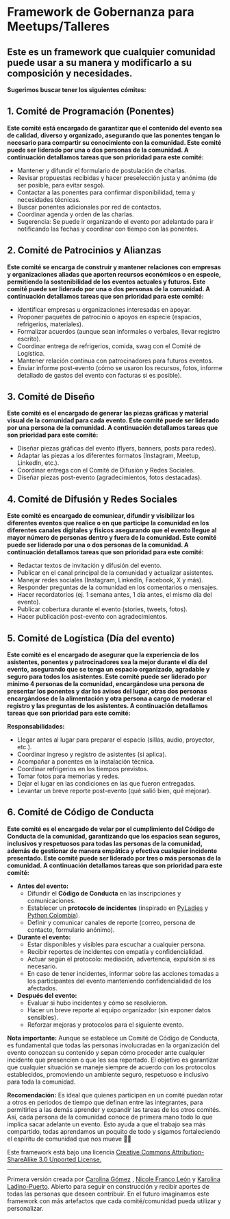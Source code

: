 # Framework de Gobernanza para Meetups/Talleres

## **Este es un framework que cualquier comunidad puede usar a su manera y modificarlo a su composición y necesidades.** 

**Sugerimos buscar tener los siguientes cómites:**

## 1\. Comité de Programación (Ponentes)

**Este comité está encargado de garantizar que el contenido del evento sea de calidad, diverso y organizado, asegurando que las ponentes tengan lo necesario para compartir su conocimiento con la comunidad. Este comité puede ser liderado por una o dos personas de la comunidad. A continuación detallamos tareas que son prioridad para este comité:**

* Mantener y difundir el formulario de postulación de charlas.  
* Revisar propuestas recibidas y hacer preselección justa y anónima (de ser posible, para evitar sesgo).  
* Contactar a las ponentes para confirmar disponibilidad, tema y necesidades técnicas.  
* Buscar ponentes adicionales por red de contactos.  
* Coordinar agenda y orden de las charlas.  
* Sugerencia: Se puede ir organizando el evento por adelantado para ir notificando las fechas y coordinar con tiempo con las ponentes.

## 2\. Comité de Patrocinios y Alianzas

**Este comité se encarga de construir y mantener relaciones con empresas y organizaciones aliadas que aporten recursos económicos o en especie, permitiendo la sostenibilidad de los eventos actuales y futuros. Este comité puede ser liderado por una o dos personas de la comunidad. A continuación detallamos tareas que son prioridad para este comité:**

* Identificar empresas u organizaciones interesadas en apoyar.  
* Proponer paquetes de patrocinio o apoyos en especie (espacios, refrigerios, materiales).  
* Formalizar acuerdos (aunque sean informales o verbales, llevar registro escrito).  
* Coordinar entrega de refrigerios, comida, swag con el Comité de Logística.  
* Mantener relación continua con patrocinadores para futuros eventos.   
* Enviar informe post-evento (cómo se usaron los recursos, fotos, informe detallado de gastos del evento con facturas si es posible).

## 3\. Comité de Diseño

**Este comité es el encargado de generar las piezas gráficas y material visual de la comunidad para cada evento. Este comité puede ser liderado por una persona de la comunidad. A continuación detallamos tareas que son prioridad para este comité:**

* Diseñar piezas gráficas del evento (flyers, banners, posts para redes).  
* Adaptar las piezas a los diferentes formatos (Instagram, Meetup, LinkedIn, etc.).  
* Coordinar entrega con el Comité de Difusión y Redes Sociales.  
* Diseñar piezas post-evento (agradecimientos, fotos destacadas).

## 4\. Comité de Difusión y Redes Sociales

**Este comité es encargado de comunicar, difundir y visibilizar los diferentes eventos que realice o en que participe la comunidad en los diferentes canales digitales y físicos asegurando que el evento llegue al mayor número de personas dentro y fuera de la comunidad. Este comité puede ser liderado por una o dos personas de la comunidad. A continuación detallamos tareas que son prioridad para este comité:**

* Redactar textos de invitación y difusión del evento.  
* Publicar en el canal principal de la comunidad y actualizar asistentes.  
* Manejar redes sociales (Instagram, LinkedIn, Facebook, X y más).  
* Responder preguntas de la comunidad en los comentarios o mensajes.  
* Hacer recordatorios (ej. 1 semana antes, 1 día antes, el mismo día del evento).  
* Publicar cobertura durante el evento (stories, tweets, fotos).  
* Hacer publicación post-evento con agradecimientos.

## 5\. Comité de Logística (Día del evento)

**Este comité es el encargado de asegurar que la experiencia de los asistentes, ponentes y patrocinadores sea la mejor durante el día del evento, asegurando que se tenga un espacio organizado, agradable y seguro para todos los asistentes. Este comité puede ser liderado por mínimo 4 personas de la comunidad,  encargándose una persona de presentar los ponentes y dar los avisos del lugar, otras dos personas encargándose de la alimentación y otra persona a cargo de moderar el registro y las preguntas de los asistentes. A continuación detallamos tareas que son prioridad para este comité:**

**Responsabilidades:**

* Llegar antes al lugar para preparar el espacio (sillas, audio, proyector, etc.).  
* Coordinar ingreso y registro de asistentes (si aplica).  
* Acompañar a ponentes en la instalación técnica.  
* Coordinar refrigerios en los tiempos previstos.  
* Tomar fotos para memorias y redes.  
* Dejar el lugar en las condiciones en las que fueron entregadas.  
* Levantar un breve reporte post-evento (qué salió bien, qué mejorar).

## 6\. Comité de Código de Conducta

**Este comité es el encargado de velar por el cumplimiento del Código de Conducta de la comunidad, garantizando que los espacios sean seguros, inclusivos y respetuosos para todas las personas de la comunidad, además de gestionar de manera empática y efectiva cualquier incidente presentado. Este comité puede ser liderado por tres o más personas de la comunidad. A continuación detallamos tareas que son prioridad para este comité:**

* **Antes del evento:**  
  * Difundir el **Código de Conducta** en las inscripciones y comunicaciones.  
  * Establecer un **protocolo de incidentes** (inspirado en [PyLadies](https://www.pyladies.co/coc) y [Python Colombia](https://www.python.org.co/codigo-de-conducta/)).  
  * Definir y comunicar canales de reporte (correo, persona de contacto, formulario anónimo).  
* **Durante el evento:**  
  * Estar disponibles y visibles para escuchar a cualquier persona.  
  * Recibir reportes de incidentes con empatía y confidencialidad.  
  * Actuar según el protocolo: mediación, advertencia, expulsión si es necesario.  
  * En caso de tener incidentes, informar sobre las acciones tomadas a los participantes del evento manteniendo confidencialidad de los afectados.  
* **Después del evento:**  
  * Evaluar si hubo incidentes y cómo se resolvieron.  
  * Hacer un breve reporte al equipo organizador (sin exponer datos sensibles).  
  * Reforzar mejoras y protocolos para el siguiente evento.

**Nota importante:** Aunque se establece un Comité de Código de Conducta, es fundamental que todas las personas involucradas en la organización del evento conozcan su contenido y sepan cómo proceder ante cualquier incidente que presencien o que les sea reportado. El objetivo es garantizar que cualquier situación se maneje siempre de acuerdo con los protocolos establecidos, promoviendo un ambiente seguro, respetuoso e inclusivo para toda la comunidad.

**Recomendación:** Es ideal que quienes participan en un comité puedan rotar a otros en periodos de tiempo que definan entre las integrantes, para permitirles a las demás aprender y expandir las tareas de los otros comités. Así, cada persona de la comunidad conoce de primera mano todo lo que implica sacar adelante un evento. Esto ayuda a que el trabajo sea más compartido, todas aprendamos un poquito de todo y sigamos fortaleciendo el espíritu de comunidad que nos mueve 💙🐍

Este framework está bajo una licencia [Creative Commons Attribution-ShareAlike 3.0 Unported License.](https://creativecommons.org/licenses/by-sa/3.0/)

---

Primera versión creada por [Carolina Gómez](https://github.com/carogomezt) , [Nicole Franco León](https://github.com/nicolefrale) y [Karolina Ladino-Puerto](https://github.com/karobotco). Abierto para seguir en construcción y recibir aportes de todas las personas que deseen contribuir. En el futuro imaginamos este framework con más artefactos que cada comité/comunidad pueda utilizar y personalizar.
